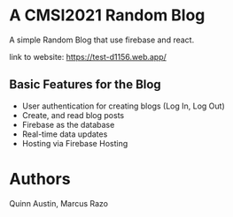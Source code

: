 # A CMSI2021 Random Blog
A simple Random Blog that use firebase and react.

link to website:
https://test-d1156.web.app/

## Basic Features for the Blog

- User authentication for creating blogs (Log In, Log Out)
- Create, and read blog posts
- Firebase as the database
- Real-time data updates
- Hosting via Firebase Hosting

# Authors
Quinn Austin, Marcus Razo

